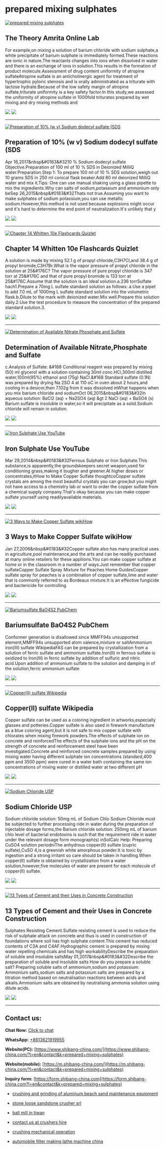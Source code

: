 # prepared mixing sulphates

<a href="https://swt.shibang-china.com/?l=en&img&k=prepared+mixing+sulphates" target="_blank">![prepared mixing sulphates](http://static.shibang-china.com/all-800x300/506.jpg)</a>

## The Theory Amrita Online Lab
For example,on mixing a solution of barium chloride with sodium sulphate,a white precipitate of barium sulphate is immediately formed.These reactions are ionic in nature.The reactants changes into ions when dissolved in water and there is an exchange of ions in solution.This results in the formation of product molecule.Assessment of drug content uniformity of atropine sulfateAtropine sulfate is an anticholinergic agent for treatment of hypertrophic pyloric stenosis and is orally administrated as a triturate with lactose hydrate.Because of the low safety margin of atropine sulfate,triturate uniformity is a key safety factor.In this study,we assessed the uniformity of atropine sulfate in 1000fold triturates prepared by wet mixing and dry mixing methods and


<a href="https://whatsapp.shibangsoft.com/WhatsApp.php" target="_blank" title="WhatsApp">![](http://static.shibang-china.com/icon/whatsapp.png)</a> <a href="https://swt.shibang-china.com/?l=en&icon&k=prepared+mixing+sulphates" target="_blank">![](http://static.shibang-china.com/icon/chat-en.png)</a>

---

<a href="https://swt.shibang-china.com/?l=en&img&k=prepared+mixing+sulphates" target="_blank">![Preparation of 10% (w v) Sodium dodecyl sulfate (SDS](http://static.shibang-china.com/all-800x300/635.jpg)</a>

## Preparation of 10% (w v) Sodium dodecyl sulfate (SDS
Apr 16,2017&nbsp&#0183&#3210 % Sodium dodecyl sulfate Objective.Preparation of 100 ml of 10 % SDS in Deionized MilliQ water.Preparation.Step 1: To prepare 100 ml of 10 % SDS solution,weigh out 10 grams SDS in 250 ml conical flask beaker.Add 80 ml deionized MilliQ water and mix it.Tips: One can use manual shaking using a glass pipette to mix the ingredients.Why can salts of sodium,potassium and ammonium only beSep 26,2015&nbsp&#0183&#32Thats not true.Assuming you want to make sulphates of sodium potassium,you can use metallic sodium.However,this method is not used because explosions might occur and it's hard to determine the end point of neutralization.It's unlikely that y


<a href="https://whatsapp.shibangsoft.com/WhatsApp.php" target="_blank" title="WhatsApp">![](http://static.shibang-china.com/icon/whatsapp.png)</a> <a href="https://swt.shibang-china.com/?l=en&icon&k=prepared+mixing+sulphates" target="_blank">![](http://static.shibang-china.com/icon/chat-en.png)</a>

---

<a href="https://swt.shibang-china.com/?l=en&img&k=prepared+mixing+sulphates" target="_blank">![Chapter 14 Whitten 10e Flashcards Quizlet](http://static.shibang-china.com/all-800x300/77.jpg)</a>

## Chapter 14 Whitten 10e Flashcards Quizlet
A solution is made by mixing 52.1 g of propyl chloride,C3H7Cl,and 38.4 g of propyl bromide,C3H7Br.What is the vapor pressure of propyl chloride in the solution at 25&#176C? The vapor pressure of pure propyl chloride is 347 torr at 25&#176C and that of pure propyl bromide is 133 torr at 25&#176C.Assume that the solution is an ideal solution.a.236 torrSulfate hach1.Prepare a 70mg L sulfate standard solution as follows: a.Use a pipet to add 7.0 mL of 1000mg L sulfate standard solution into the volumetric flask.b.Dilute to the mark with deionized water.Mix well.Prepare this solution daily.2.Use the test procedure to measure the concentration of the prepared standard solution.3.


<a href="https://whatsapp.shibangsoft.com/WhatsApp.php" target="_blank" title="WhatsApp">![](http://static.shibang-china.com/icon/whatsapp.png)</a> <a href="https://swt.shibang-china.com/?l=en&icon&k=prepared+mixing+sulphates" target="_blank">![](http://static.shibang-china.com/icon/chat-en.png)</a>

---

<a href="https://swt.shibang-china.com/?l=en&img&k=prepared+mixing+sulphates" target="_blank">![Determination of Available Nitrate,Phosphate and Sulfate](http://static.shibang-china.com/all-800x300/3.jpg)</a>

## Determination of Available Nitrate,Phosphate and Sulfate
c.Analysis of Sulfate: &#168 Conditional reagent was prepared by mixing (50) ml glycerol with a solution containing 30ml conc.HCl,300ml distilled water,100ml(95%) ethanol and (75g) NaCl.&#168 Standard sulfate (0.1N) was prepared by drying Na 2SO 4 at 110 oC in oven about 2 hours,and cooling in a desicor,then 7.102g from it was dissolved inWhat happens when you mix barium chloride and sodiumOct 06,2015&nbsp&#0183&#32In aqueous solution: BaCl2 (aq) + Na2SO4 (aq) &gt 2 NaCl (aq) + BaSO4 (s) Barium sulfate is insoluble in water,so it will precipitate as a solid.Sodium chloride will remain in solution.


<a href="https://whatsapp.shibangsoft.com/WhatsApp.php" target="_blank" title="WhatsApp">![](http://static.shibang-china.com/icon/whatsapp.png)</a> <a href="https://swt.shibang-china.com/?l=en&icon&k=prepared+mixing+sulphates" target="_blank">![](http://static.shibang-china.com/icon/chat-en.png)</a>

---

<a href="https://swt.shibang-china.com/?l=en&img&k=prepared+mixing+sulphates" target="_blank">![Iron Sulphate Use YouTube](http://static.shibang-china.com/all-800x300/1181.jpg)</a>

## Iron Sulphate Use YouTube
Mar 29,2014&nbsp&#0183&#32Ferrous Sulphate or Iron Sulphate.This substance,is apparently,the groundskeepers secret weapon,used for conditioning grass,making it tougher and greener.At higher doses or concentrates,itHow to Make Copper Sulfate thoughtcoCopper sulfate crystals are among the most beautiful crystals you can grow,but you might not have access to a chemistry lab or want to order the copper sulfate from a chemical supply company.That's okay because you can make copper sulfate yourself using readilyavailable materials.


<a href="https://whatsapp.shibangsoft.com/WhatsApp.php" target="_blank" title="WhatsApp">![](http://static.shibang-china.com/icon/whatsapp.png)</a> <a href="https://swt.shibang-china.com/?l=en&icon&k=prepared+mixing+sulphates" target="_blank">![](http://static.shibang-china.com/icon/chat-en.png)</a>

---

<a href="https://swt.shibang-china.com/?l=en&img&k=prepared+mixing+sulphates" target="_blank">![3 Ways to Make Copper Sulfate wikiHow](http://static.shibang-china.com/all-800x300/1098.jpg)</a>

## 3 Ways to Make Copper Sulfate wikiHow
Jan 27,2006&nbsp&#0183&#32Copper sulfate also has many practical uses in agriculture,pool maintenance,and the arts and can be readily purchased at many online retailers for these appliions.You can make copper sulfate at home or in the classroom in a number of ways.Just remember that copper sulfateCopper Sulfate Spray Mixture for Peaches Home GuidesCopper sulfate spray for peaches is a combination of copper sulfate,lime and water that is commonly referred to as Bordeaux mixture.It is an effective fungicide and bactericide for controlling


<a href="https://whatsapp.shibangsoft.com/WhatsApp.php" target="_blank" title="WhatsApp">![](http://static.shibang-china.com/icon/whatsapp.png)</a> <a href="https://swt.shibang-china.com/?l=en&icon&k=prepared+mixing+sulphates" target="_blank">![](http://static.shibang-china.com/icon/chat-en.png)</a>

---

<a href="https://swt.shibang-china.com/?l=en&img&k=prepared+mixing+sulphates" target="_blank">![Bariumsulfate BaO4S2 PubChem](http://static.shibang-china.com/all-800x300/1164.jpg)</a>

## Bariumsulfate BaO4S2 PubChem
Conformer generation is disallowed since MMFF94s unsupported element,MMFF94s unsupported atom valence,mixture or saltAmmonium iron(III) sulfate WikipediaFAS can be prepared by crystallization from a solution of ferric sulfate and ammonium sulfate.Iron(II) in ferrous sulfate is oxidized to Iron(III) in ferric sulfate by addition of sulfuric and nitric acid.Upon addition of ammonium sulfate to the solution and damping in of the solution,ferric ammonium sulfate


<a href="https://whatsapp.shibangsoft.com/WhatsApp.php" target="_blank" title="WhatsApp">![](http://static.shibang-china.com/icon/whatsapp.png)</a> <a href="https://swt.shibang-china.com/?l=en&icon&k=prepared+mixing+sulphates" target="_blank">![](http://static.shibang-china.com/icon/chat-en.png)</a>

---

<a href="https://swt.shibang-china.com/?l=en&img&k=prepared+mixing+sulphates" target="_blank">![Copper(II) sulfate Wikipedia](http://static.shibang-china.com/all-800x300/1241.jpg)</a>

## Copper(II) sulfate Wikipedia
Copper sulfate can be used as a coloring ingredient in artworks,especially glasses and potteries.Copper sulfate is also used in firework manufacture as a blue coloring agent,but it is not safe to mix copper sulfate with chlorates when mixing firework powders.The effects of sulphate ion on concrete and reinforcedThe effects of the sulphate ions and the pH on the strength of concrete and reinforcement steel have been investigated.Concrete and reinforced concrete samples prepared by using mixing water having different sulphate ion concentrations (standard,400 ppm and 3500 ppm) were cured in a water bath containing the same ion concentrations of mixing water or distilled water at two different pH


<a href="https://whatsapp.shibangsoft.com/WhatsApp.php" target="_blank" title="WhatsApp">![](http://static.shibang-china.com/icon/whatsapp.png)</a> <a href="https://swt.shibang-china.com/?l=en&icon&k=prepared+mixing+sulphates" target="_blank">![](http://static.shibang-china.com/icon/chat-en.png)</a>

---

<a href="https://swt.shibang-china.com/?l=en&img&k=prepared+mixing+sulphates" target="_blank">![Sodium Chloride USP](http://static.shibang-china.com/all-800x300/1378.jpg)</a>

## Sodium Chloride USP
Sodium chloride solution: 50mg mL of Sodium Chlo Sodium Chloride must be subjected to further processing ride in water during the preparation of injectable dosage forms,the Barium chloride solution: 250mg mL of barium chlo level of bacterial endotoxins is such that the requirement ride in water under the relevant dosage form monograph(s) inSolCalc Help: Preparing CuSO4 solution periodniThe anhydrous copper(II) sulfate (cupric sulfate),CuSO 4,is a greenish white amorphous powder.It is toxic by ingestion and a strong irritant so care should be taken in handling.When copper(II) sulfate is obtained by crystallization from a water solution,however,five molecules of water are present for each molecule of copper(II) sulfate.


<a href="https://whatsapp.shibangsoft.com/WhatsApp.php" target="_blank" title="WhatsApp">![](http://static.shibang-china.com/icon/whatsapp.png)</a> <a href="https://swt.shibang-china.com/?l=en&icon&k=prepared+mixing+sulphates" target="_blank">![](http://static.shibang-china.com/icon/chat-en.png)</a>

---

<a href="https://swt.shibang-china.com/?l=en&img&k=prepared+mixing+sulphates" target="_blank">![13 Types of Cement and their Uses in Concrete Construction](http://static.shibang-china.com/all-800x300/350.jpg)</a>

## 13 Types of Cement and their Uses in Concrete Construction
Sulphates Resisting Cement.Sulfate resisting cement is used to reduce the risk of sulphate attack on concrete and thus is used in construction of foundations where soil has high sulphate content.This cement has reduced contents of C3A and C4AF.Hydrographic cement is prepared by mixing water repelling chemicals and has high workabilityDescribe the preparation of soluble and insoluble saltsMay 01,2017&nbsp&#0183&#32Describe the preparation of soluble and insoluble salts How do you prepare a soluble salt? Preparing soluble salts of ammonium,sodium and potassium: Ammonium salts,sodium salts and potassium salts are prepared by a titration method based on neutralisation reactions between acids and alkalis.Ammonium salts are obtained by neutralising ammonia solution using dilute acids.


<a href="https://whatsapp.shibangsoft.com/WhatsApp.php" target="_blank" title="WhatsApp">![](http://static.shibang-china.com/icon/whatsapp.png)</a> <a href="https://swt.shibang-china.com/?l=en&icon&k=prepared+mixing+sulphates" target="_blank">![](http://static.shibang-china.com/icon/chat-en.png)</a>

---
## Contact us:

**Chat Now:** [Click to chat](https://swt.shibang-china.com?l=en&contact&k=prepared+mixing+sulphates)

**WhatsApp:**  [+8613621919955](https://whatsapp.shibangsoft.com/WhatsApp.php)

**Website(PC):** [https://www.shibang-china.com/](https://www.shibang-china.com/?l=en&contact&k=prepared+mixing+sulphates)

**Website(mobile):** [https://m.shibang-china.com/](https://m.shibang-china.com/?l=en&contact&k=prepared+mixing+sulphates)

**Inquiry form:** [https://form.shibang-china.com](https://form.shibang-china.com?l=en&contact&k=prepared+mixing+sulphates)

* [crushing and grinding of aluminum beach sand maintenance equipment](../121/crushing%20and%20grinding%20of%20aluminum%20beach%20sand%20maintenance%20equipment.md)

* [stone loose sandstone crusher srl](../124/stone%20loose%20sandstone%20crusher%20srl.md)

* [ball mill in tiwan](../119/ball%20mill%20in%20tiwan.md)

* [contact us at crushers hire](../115/contact%20us%20at%20crushers%20hire.md)

* [crushing mechanical operation](../111/crushing%20mechanical%20operation.md)

* [automobile filter making lathe machine china](../111/automobile%20filter%20making%20lathe%20machine%20china.md)